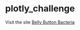 # plotly_challenge

Visit the site [Belly Button Bacteria](https://juliehock.github.io/plotly_challenge/)

